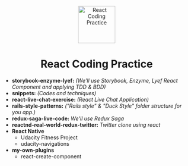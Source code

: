 <p align="center"><a target="\_blank" href="https://github.com/filipenatanael/react-coding-practice"><img width="100" src="https://cdn2.iconfinder.com/data/icons/designer-skills/128/react-512.png" alt="React Coding Practice"></a></p>

<h1 align="center">React Coding Practice</h1>

- **storybook-enzyme-lyef:** *(We'll use Storybook, Enzyme, Lyef React Component and applying TDD & BDD)*
- **snippets:** *(Codes and techniques)*
- **react-live-chat-exercise:** *(React Live Chat Application)*
- **rails-style-patterns:** *("Rails style" & "Duck Style" folder structure  for you app.)*
- **redux-saga-live-code:** *We'll use Redux Saga*
- **reactnd-real-world-redux-twitter:** *Twitter clone using react*
- **React Native**
  - Udacity Fitness Project
  - udacity-navigations
- **my-own-plugins**
  - react-create-component
